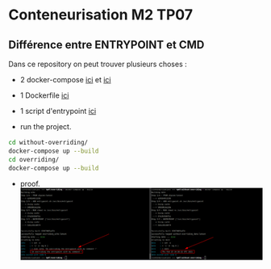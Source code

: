# Conteneurisation M2 TP07

## Différence entre ENTRYPOINT et CMD

Dans ce repository on peut trouver plusieurs choses : 
- 2 docker-compose [ici](without-overriding/) et [ici](overriding/)
* 1 Dockerfile [ici](Dockerfile)
* 1 script d'entrypoint [ici](entrypoint.sh)

* run the project.
```bash
cd without-overriding/
docker-compose up --build
cd overriding/
docker-compose up --build
```

* proof.
![proof](commands.png)
